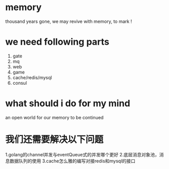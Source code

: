 # memory
thousand years gone, we may revive with memory, to mark !

# we need following parts
1. gate
2. mq
3. web
4. game
5. cache/redis/mysql
6. consul

# what should i do for my mind
an open world for our memory to be continued

# 我们还需要解决以下问题
1.golang的channel并发与eventQueue式的并发哪个更好
2.底层消息对象池，消息数据队列的使用
3.cache怎么雅的编写对接redis和mysql的接口


